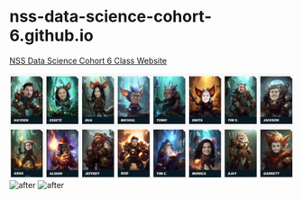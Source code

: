 # nss-data-science-cohort-6.github.io
[NSS Data Science Cohort 6 Class Website](https://nss-data-science-cohort-6.github.io/)

![before](assets/img/class_regular.jpg?raw=true)
![after](assets/img/class_fun1.png?raw=true)
![after](assets/img/class_fun2.png?raw=true)

